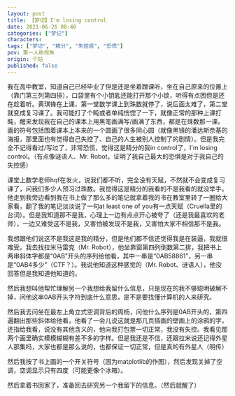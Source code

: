 ```yaml
---
layout: post
title: 【梦记】I'm losing control
date: 2021-06-26 08:40
categories: ["梦记"]
characters: 
tags: ["梦记", "精分", "失控感", "恐慌"]
pov: 第一人称视角
origin: 个站
published: false
---
```


我在高中教室，知道自己已经毕业了但是还是坐着蹭课听，坐在自己原来的位置上（靠门第三列第四排），口袋里有个小钥匙还能打开那个小锁，听得有点困但是还在趁着听。黄琪锋在上课，第一堂数学课上到珠数就停了，说后面太难了，第二堂就变成复习课了。我可能打了个盹或者单纯恍惚了一下，就像正常的那种上课打盹，醒来发现我在自己的课本上用黑笔画满写/画满了东西，都是在珠数那一课。画的符号包括围着课本上本来的一个圆画了很多同心圆（就像黑镜的潘达斯奈基的海报，那里面也有觉得自己失控了、自己的人生被别人控制了的剧情）。但是我完全不记得看过/写过了，非常恐慌，觉得这是精分的我in control了，I'm losing control。（有点像谜语人、Mr. Robot，证明了我自己最大的恐惧是对于我自己的失控感）

课堂上数学老师hqf在发火，说我们都不听，完全没有天赋，不然就不会变成复习课了，问我们多少人预习过珠数。我觉得这是精分的我看的不是我看的就没举手。他走到我旁边看到我在书上做了那么多的笔记就拿着我的书在教室里转了一圈给大家看，翻了我的笔记淡淡说了一句at least one of you有一点天赋（Cruella里的台词）。但是我知道那不是我，心理上一边有点点开心被夸了（还是我最喜欢的老师），一边又难受这不是我，又害怕被发现不是我，又害怕大家不相信那不是我。

我想跟他们说这不是我这是我的精分，但是他们都不信还觉得我是在装逼，我就很难受。我去找拉米马雷克（Mr. Robot），他坐靠窗第四列倒数第二排，我把书上两串斜体字都是“0AB”开头的序列给他看，其中一串是“0AB58861”，另一串是“0AB4多少”（CTF？）。我说他知道这种感觉的（Mr. Robot、谜语人），他没回答但是我知道他知道的。

然后我想叫他帮忙理解另一个我想给我留什么信息，只是现在的我不够聪明破解不掉，问他这串0AB开头字符到底什么意思，是不是要找懂计算机的人来研究。

然后我去问坐在最左上角立式空调背后的周杨，问他什么序列是0AB开头的，第四遍翻出那些斜体给他看，他看了一会儿说这就是那几页插画的壁画上的涂鸦的字，还指给我看，说没有其他含义的，他向我打包票一切正常，我没有失控。我看见那两个画里确实模模糊糊有差不多的字样。但是我还是不信，还跟拉米说还记得外星人那集吗，大家也都是那么说的，也都保证一切正常，但是真的有外星人（明传）

然后我按了书上画的一个开关符号（因为matplotlib的作图），然后发现关掉了空调，空调显示只有四度（可能更像个冰箱）。

然后拿着书回家了，准备回去研究另一个我留下的信息。（然后就醒了）

